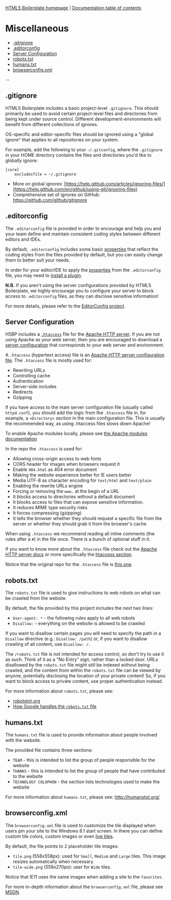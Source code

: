 [HTML5 Boilerplate homepage](https://html5boilerplate.com/) | [Documentation
table of contents](TOC.md)

# Miscellaneous

* [.gitignore](#gitignore)
* [.editorconfig](#editorconfig)
* [Server Configuration](#server-configuration)
* [robots.txt](#robotstxt)
* [humans.txt](#humanstxt)
* [browserconfig.xml](#browserconfigxml)

--

## .gitignore

HTML5 Boilerplate includes a basic project-level `.gitignore`. This should
primarily be used to avoid certain project-level files and directories from
being kept under source control. Different development-environments will
benefit from different collections of ignores.

OS-specific and editor-specific files should be ignored using a "global
ignore" that applies to all repositories on your system.

For example, add the following to your `~/.gitconfig`, where the `.gitignore`
in your HOME directory contains the files and directories you'd like to
globally ignore:

```gitignore
[core]
    excludesfile = ~/.gitignore
```

* More on global ignores: [https://help.github.com/articles/ignoring-files/](https://help.github.com/en/github/using-git/ignoring-files)
* Comprehensive set of ignores on GitHub: https://github.com/github/gitignore

## .editorconfig

The `.editorconfig` file is provided in order to encourage and help you and
your team define and maintain consistent coding styles between different
editors and IDEs.

By default, `.editorconfig` includes some basic
[properties](https://editorconfig.org/#supported-properties) that reflect the
coding styles from the files provided by default, but you can easily change
them to better suit your needs.

In order for your editor/IDE to apply the
[properties](https://editorconfig.org/#supported-properties) from the
`.editorconfig` file, you may need to [install a
plugin]( https://editorconfig.org/#download).

__N.B.__ If you aren't using the server configurations provided by HTML5
Boilerplate, we highly encourage you to configure your server to block
access to `.editorconfig` files, as they can disclose sensitive information!

For more details, please refer to the [EditorConfig
project](https://editorconfig.org/).

## Server Configuration

H5BP includes a [`.htaccess`](#htaccess) file for the [Apache HTTP
server](https://httpd.apache.org/docs/). If you are not using Apache
as your web server, then you are encouraged to download a
[server configuration](https://github.com/h5bp/server-configs) that
corresponds to your web server and environment.

A `.htaccess` (hypertext access) file is an [Apache HTTP server
configuration file](https://github.com/h5bp/server-configs-apache).
The `.htaccess` file is mostly used for:

* Rewriting URLs
* Controlling cache
* Authentication
* Server-side includes
* Redirects
* Gzipping

If you have access to the main server configuration file (usually called
`httpd.conf`), you should add the logic from the `.htaccess` file in, for
example, a `<Directory>` section in the main configuration file. This is usually
the recommended way, as using .htaccess files slows down Apache!

To enable Apache modules locally, please see [the Apache modules documentation](https://github.com/h5bp/server-configs-apache#enable-apache-httpd-modules)

In the repo the `.htaccess` is used for:

* Allowing cross-origin access to web fonts
* CORS header for images when browsers request it
* Enable `404.html` as 404 error document
* Making the website experience better for IE users better
* Media UTF-8 as character encoding for `text/html` and `text/plain`
* Enabling the rewrite URLs engine
* Forcing or removing the `www.` at the begin of a URL
* It blocks access to directories without a default document
* It blocks access to files that can expose sensitive information.
* It reduces MIME type security risks
* It forces compressing (gzipping)
* It tells the browser whether they should request a specific file from the
  server or whether they should grab it from the browser's cache

When using `.htaccess` we recommend reading all inline comments (the rules after
a `#`) in the file once. There is a bunch of optional stuff in it.

If you want to know more about the `.htaccess` file check out the
[Apache HTTP server docs](https://httpd.apache.org/docs/) or more
specifically the [htaccess
section](https://httpd.apache.org/docs/current/howto/htaccess.html).

Notice that the original repo for the `.htaccess` file is [this
one](https://github.com/h5bp/server-configs-apache).

## robots.txt

The `robots.txt` file is used to give instructions to web robots on what can
be crawled from the website.

By default, the file provided by this project includes the next two lines:

* `User-agent: *` -  the following rules apply to all web robots
* `Disallow:` - everything on the website is allowed to be crawled

If you want to disallow certain pages you will need to specify the path in a
`Disallow` directive (e.g.: `Disallow: /path`) or, if you want to disallow
crawling of all content, use `Disallow: /`.

The `/robots.txt` file is not intended for access control, so don't try to
use it as such. Think of it as a "No Entry" sign, rather than a locked door.
URLs disallowed by the `robots.txt` file might still be indexed without being
crawled, and the content from within the `robots.txt` file can be viewed by
anyone, potentially disclosing the location of your private content! So, if
you want to block access to private content, use proper authentication instead.

For more information about `robots.txt`, please see:

* [robotstxt.org](https://www.robotstxt.org/)
* [How Google handles the `robots.txt` file](https://developers.google.com/search/reference/robots_txt)

## humans.txt

The `humans.txt` file is used to provide information about people involved with
the website.

The provided file contains three sections:

* `TEAM` - this is intended to list the group of people responsible for the website
* `THANKS` - this is intended to list the group of people that have contributed
  to the website
* `TECHNOLOGY COLOPHON` - the section lists technologies used to make the website

For more information about `humans.txt`, please see: http://humanstxt.org/

## browserconfig.xml

The `browserconfig.xml` file is used to customize the tile displayed when users
pin your site to the Windows 8.1 start screen. In there you can define custom
tile colors, custom images or even [live tiles](https://docs.microsoft.com/previous-versions/windows/internet-explorer/ie-developer/samples/dn455106(v=vs.85)).

By default, the file points to 2 placeholder tile images:

* `tile.png` (558x558px): used for `Small`, `Medium` and `Large` tiles.
  This image resizes automatically when necessary.
* `tile-wide.png` (558x270px): user for `Wide` tiles.

Notice that IE11 uses the same images when adding a site to the `favorites`.

For more in-depth information about the `browserconfig.xml` file, please
see [MSDN](https://docs.microsoft.com/previous-versions/windows/internet-explorer/ie-developer/platform-apis/dn320426(v=vs.85)).
